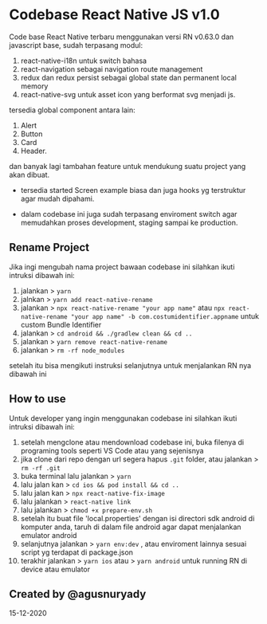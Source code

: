 # Codebase React Native JS v1.0

Code base React Native terbaru menggunakan versi RN v0.63.0 dan javascript base,
sudah terpasang modul:
1. react-native-i18n untuk switch bahasa
2. react-navigation sebagai navigation route management
3. redux dan redux persist sebagai global state dan permanent local memory
4. react-native-svg untuk asset icon yang berformat svg menjadi js.

tersedia global component antara lain:
1. Alert
2. Button
3. Card
4. Header.

dan banyak lagi tambahan feature untuk mendukung suatu project yang akan dibuat.

- tersedia started Screen example biasa dan juga hooks yg terstruktur agar mudah dipahami.

- dalam codebase ini juga sudah terpasang enviroment switch agar memudahkan proses development, staging sampai ke production.

## Rename Project

Jika ingi mengubah nama project bawaan codebase ini silahkan ikuti intruksi dibawah ini:

1. jalankan > `yarn`
2. jalnkan > `yarn add react-native-rename`
3. jalankan > `npx react-native-rename "your app name"` atau `npx react-native-rename "your app name" -b com.costumidentifier.appname` untuk custom Bundle Identifier
4. jalankan > `cd android && ./gradlew clean && cd ..`
5. jalankan > `yarn remove react-native-rename`
6. jalankan > `rm -rf node_modules`

setelah itu bisa mengikuti instruksi selanjutnya untuk menjalankan RN nya dibawah ini


## How to use

Untuk developer yang ingin menggunakan codebase ini silahkan ikuti intruksi dibawah ini:

1. setelah mengclone atau mendownload codebase ini, buka filenya di programing tools seperti VS Code atau yang sejenisnya
2. jika clone dari repo dengan url segera hapus `.git` folder, atau jalankan > `rm -rf .git`
3. buka terminal lalu jalankan > `yarn`
4. lalu jalan kan > `cd ios && pod install && cd ..`
5. lalu jalan kan > `npx react-native-fix-image`
6. lalu jalankan > `react-native link`
7. lalu jalankan > `chmod +x prepare-env.sh`
8. setelah itu buat file 'local.properties' dengan isi directori sdk android di komputer anda, taruh di dalam file android agar dapat menjalankan emulator android
9. selanjutnya jalankan > `yarn env:dev` , atau enviroment lainnya sesuai script yg terdapat di package.json
10. terakhir jalankan > `yarn ios` atau > `yarn android` untuk running RN di device atau emulator

## Created by @agusnuryady
15-12-2020